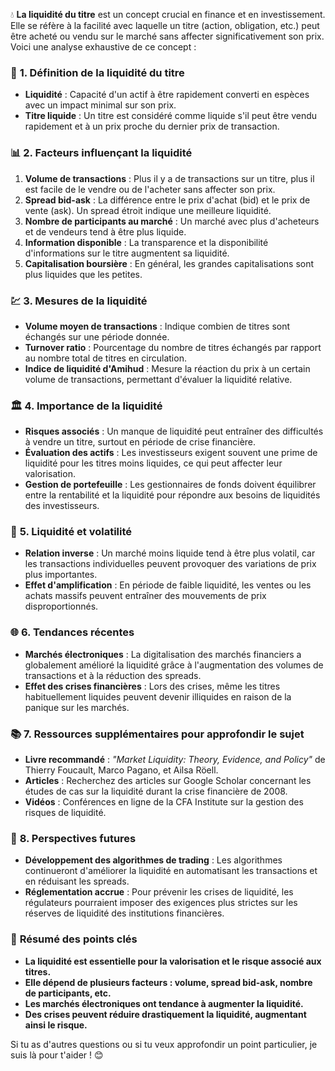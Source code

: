 💧 **La liquidité du titre** est un concept crucial en finance et en investissement. Elle se réfère à la facilité avec laquelle un titre (action, obligation, etc.) peut être acheté ou vendu sur le marché sans affecter significativement son prix. Voici une analyse exhaustive de ce concept :

### 🌟 **1. Définition de la liquidité du titre**
- **Liquidité** : Capacité d'un actif à être rapidement converti en espèces avec un impact minimal sur son prix.
- **Titre liquide** : Un titre est considéré comme liquide s'il peut être vendu rapidement et à un prix proche du dernier prix de transaction.

### 📊 **2. Facteurs influençant la liquidité**
1. **Volume de transactions** : Plus il y a de transactions sur un titre, plus il est facile de le vendre ou de l'acheter sans affecter son prix.
2. **Spread bid-ask** : La différence entre le prix d'achat (bid) et le prix de vente (ask). Un spread étroit indique une meilleure liquidité.
3. **Nombre de participants au marché** : Un marché avec plus d'acheteurs et de vendeurs tend à être plus liquide.
4. **Information disponible** : La transparence et la disponibilité d'informations sur le titre augmentent sa liquidité.
5. **Capitalisation boursière** : En général, les grandes capitalisations sont plus liquides que les petites.

### 💹 **3. Mesures de la liquidité**
- **Volume moyen de transactions** : Indique combien de titres sont échangés sur une période donnée.
- **Turnover ratio** : Pourcentage du nombre de titres échangés par rapport au nombre total de titres en circulation.
- **Indice de liquidité d'Amihud** : Mesure la réaction du prix à un certain volume de transactions, permettant d'évaluer la liquidité relative.

### 🏛️ **4. Importance de la liquidité**
- **Risques associés** : Un manque de liquidité peut entraîner des difficultés à vendre un titre, surtout en période de crise financière.
- **Évaluation des actifs** : Les investisseurs exigent souvent une prime de liquidité pour les titres moins liquides, ce qui peut affecter leur valorisation.
- **Gestion de portefeuille** : Les gestionnaires de fonds doivent équilibrer entre la rentabilité et la liquidité pour répondre aux besoins de liquidités des investisseurs.

### 🔄 **5. Liquidité et volatilité**
- **Relation inverse** : Un marché moins liquide tend à être plus volatil, car les transactions individuelles peuvent provoquer des variations de prix plus importantes.
- **Effet d'amplification** : En période de faible liquidité, les ventes ou les achats massifs peuvent entraîner des mouvements de prix disproportionnés.

### 🌐 **6. Tendances récentes**
- **Marchés électroniques** : La digitalisation des marchés financiers a globalement amélioré la liquidité grâce à l'augmentation des volumes de transactions et à la réduction des spreads.
- **Effet des crises financières** : Lors des crises, même les titres habituellement liquides peuvent devenir illiquides en raison de la panique sur les marchés.

### 📚 **7. Ressources supplémentaires pour approfondir le sujet**
- **Livre recommandé** : *"Market Liquidity: Theory, Evidence, and Policy"* de Thierry Foucault, Marco Pagano, et Ailsa Röell.
- **Articles** : Recherchez des articles sur Google Scholar concernant les études de cas sur la liquidité durant la crise financière de 2008.
- **Vidéos** : Conférences en ligne de la CFA Institute sur la gestion des risques de liquidité.

### 🔮 **8. Perspectives futures**
- **Développement des algorithmes de trading** : Les algorithmes continueront d'améliorer la liquidité en automatisant les transactions et en réduisant les spreads.
- **Réglementation accrue** : Pour prévenir les crises de liquidité, les régulateurs pourraient imposer des exigences plus strictes sur les réserves de liquidité des institutions financières.

### 📝 **Résumé des points clés**
- **La liquidité est essentielle pour la valorisation et le risque associé aux titres.**
- **Elle dépend de plusieurs facteurs : volume, spread bid-ask, nombre de participants, etc.**
- **Les marchés électroniques ont tendance à augmenter la liquidité.**
- **Des crises peuvent réduire drastiquement la liquidité, augmentant ainsi le risque.**

Si tu as d'autres questions ou si tu veux approfondir un point particulier, je suis là pour t'aider ! 😊